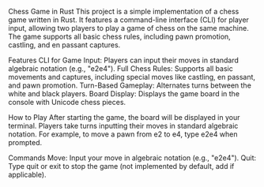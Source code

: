 Chess Game in Rust
This project is a simple implementation of a chess game written in Rust. It features a command-line interface (CLI) for player input, allowing two players to play a game of chess on the same machine. The game supports all basic chess rules, including pawn promotion, castling, and en passant captures.

Features
CLI for Game Input: Players can input their moves in standard algebraic notation (e.g., "e2e4").
Full Chess Rules: Supports all basic movements and captures, including special moves like castling, en passant, and pawn promotion.
Turn-Based Gameplay: Alternates turns between the white and black players.
Board Display: Displays the game board in the console with Unicode chess pieces.

How to Play
After starting the game, the board will be displayed in your terminal. Players take turns inputting their moves in standard algebraic notation. For example, to move a pawn from e2 to e4, type e2e4 when prompted.

Commands
Move: Input your move in algebraic notation (e.g., "e2e4").
Quit: Type quit or exit to stop the game (not implemented by default, add if applicable).
